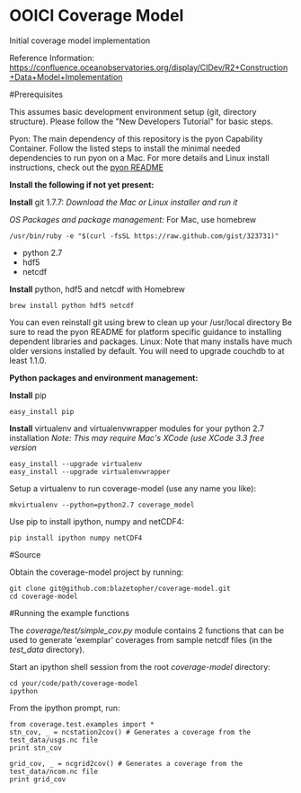 OOICI Coverage Model
==============

Initial coverage model implementation

Reference Information: https://confluence.oceanobservatories.org/display/CIDev/R2+Construction+Data+Model+Implementation


#Prerequisites

This assumes basic development environment setup (git, directory structure). Please follow the
"New Developers Tutorial" for basic steps.

Pyon: The main dependency of this repository is the pyon Capability Container. Follow the listed
steps to install the minimal needed dependencies to run pyon on a Mac. For more details and Linux
install instructions, check out the [pyon README](https://github.com/ooici/pyon/blob/master/README)



**Install the following if not yet present:**

**Install** git 1.7.7:
*Download the Mac or Linux installer and run it*

*OS Packages and package management:*
For Mac, use homebrew

    /usr/bin/ruby -e "$(curl -fsSL https://raw.github.com/gist/323731)"

  * python 2.7
  *  hdf5
  * netcdf


**Install** python, hdf5 and netcdf with Homebrew
    
    brew install python hdf5 netcdf

You can even reinstall git using brew to clean up your /usr/local directory
Be sure to read the pyon README for platform specific guidance to installing
dependent libraries and packages.
Linux: Note that many installs have much older versions installed by default.
You will need to upgrade couchdb to at least 1.1.0.

**Python packages and environment management:**

**Install** pip

    easy_install pip

**Install** virtualenv and virtualenvwrapper modules for your python 2.7 installation
*Note: This may require Mac's XCode (use XCode 3.3 free version*

    easy_install --upgrade virtualenv
    easy_install --upgrade virtualenvwrapper


Setup a virtualenv to run coverage-model (use any name you like):

    mkvirtualenv --python=python2.7 coverage_model

Use pip to install ipython, numpy and netCDF4:

    pip install ipython numpy netCDF4


#Source

Obtain the coverage-model project by running:  

    git clone git@github.com:blazetopher/coverage-model.git
    cd coverage-model

#Running the example functions

The *coverage/test/simple_cov.py* module contains 2 functions that can be used to generate 'exemplar' coverages from sample netcdf files (in the *test_data* directory).

Start an ipython shell session from the root *coverage-model* directory:

    cd your/code/path/coverage-model
    ipython

From the ipython prompt, run:

    from coverage.test.examples import *
    stn_cov, _ = ncstation2cov() # Generates a coverage from the test_data/usgs.nc file
    print stn_cov
   
    grid_cov, _ = ncgrid2cov() # Generates a coverage from the test_data/ncom.nc file
    print grid_cov